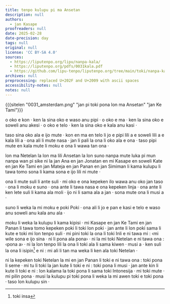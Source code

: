 ```yaml
---
title: tenpo kulupu pi ma Ansetan
description: null
authors:
  - jan Kasape
proofreaders: null
date: 2025-02-28
date-precision: day
tags: null
original: null
license: 'CC BY-SA 4.0'
sources:
  - https://liputenpo.org/lipu/nanpa-kala/
  - https://liputenpo.org/pdfs/0031kala.pdf
  - https://github.com/lipu-tenpo/liputenpo.org/tree/main/toki/nanpa-kala
archives: null
preprocessing: replaced U+202F and U+2009 with ascii spaces
accessibility-notes: null
notes: null
---
```


{{{sitelen "0031_amsterdam.png" "jan pi toki pona lon ma Ansetan" "jan Ke Tami"}}}

o oko e kon · ken la sina oko e waso anu pipi · o oko e ma · ken la sina oko e soweli anu akesi · o oko e telo · ken la sina oko e kala anu kasi ·

taso sina oko ala e ijo mute · kon en ma en telo li jo e pipi lili a e soweli lili a e kala lili a · ona ali li mute nasa · jan li pali la ona li oko ala e ona · taso pipi mute en kala mute li moku e ona li wawa tan ona ·

lon ma Netelan la lon ma lili Ansetan la lon suno nanpa mute luka pi mun nanpa wan pi sike ni la jan Ana en jan Jonatan en mi Kasape en soweli Kate en jan Ke Tami en jan Mateja en jan Panan en jan Simiman li kama kulupu li tawa tomo sona li kama sona e ijo lili ni mute ·

ona li mute suli li ante suli · mi oko e ona kepeken ilo wawa anu oko jan taso · ona li moku e suno · ona ante li tawa nasa e ona kepeken linja · ona ante li ken lete suli li kama ala moli · ijo ni li sama ala a jan · sona mute ona li musi a ·

suno li weka la mi moku e poki Poki · ona ali li jo e pan e kasi e telo e waso anu soweli anu kala anu ala ·

moku li weka la kulupu li kama kipisi · mi Kasape en jan Ke Tami en jan Panan li tawa tomo kepeken poki li toki lon poki · jan ante li lon poki sama li kute e toki mi lon tenpo suli · mi pini toki la ona li toki Inli e ni tawa mi : ‹mi wile sona e ijo sina · ni li pona ala pona› · ni la mi toki Netelan e ni tawa ona : ‹pona a› · ni la lon tenpo lili la ona li toki ala li sama kiwen · musi a · ken suli la ona li isipin[^1] e ni : mi ali li tan ma weka li ken ala toki Netelan ·

ni la kepeken toki Netelan la mi en jan Panan li toki e ni tawa ona : toki pona li seme · mi tu li toki la jan kute li toki e ni : toki pona li musi · jan ante kin li kute li toki e ni : lon kalama la toki pona li sama toki Intonesija · mi toki mute · mi pilin pona · musi la kulupu pi toki pona li weka la mi awen toki e toki pona · taso lon kulupu sin ·

[^1]: toki insa